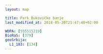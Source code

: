 ```yaml
---
layout: map

title: Park Bukovičke banje
last_modified_at: 2018-05-20T21:47:48+02:00

WDPA: [555515219]
BioRaS: [379]
geoSrbija:
  L1_183: [134]
---
```

